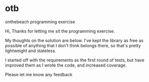 # otb
onthebeach programming exercise

Hi, 
Thanks for letting me sit the programming exercise.

My thoughts on the solution are below.
I've kept the library as free as possible of anything that I don't think belongs there, so that's pretty lightweight and stateless.

I started off with the requirements as the first round of tests, but have improved them as I wrote the code, and increased coverage.

Please let me know any feedback
